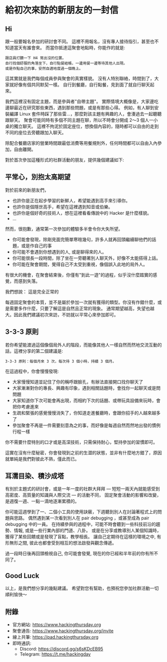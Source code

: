 # 給初次來訪的新朋友的一封信

## Hi

跟一般要報名參加的研討會不同。
這裡不用報名，沒有專人接待指引，甚至也不知道當天有誰會來。
而當你抵達這聚會地點時，你能作的就是:

	跟店員打聽一下 H4 常出沒的位置。
	自行找個舒服的角落坐下，自行點餐結帳，一邊用餐一邊等待其他人出現。
	或是作點自己的事，安然自適地度過一個晚上。
   
這其實就是我們每個成員參與聚會的真實樣貌。
沒有人特別聯絡，時間到了，大家就好像有個共同默契一樣。
自行到餐廳，自行點餐，見到面了就自行聊天起來。 

我們這裡沒有固定主題，而是參與者"自帶主題"。
實際情境大概像是，大家邊吃邊聊最近在研究那些東西，遇到那些問題，或是有那些心得。
例如，有人聊到安裝編譯 Linux 套件時踩了那些雷…，那麼對該主題有興趣的人，會湊過去一起聽聽跟聊天。
聚會可能同時有多個不同主題在聊，所以不時會分開成 2～3 個人一小桌的獨立聊天。
這裡不拘泥於固定座位，想換個內容的，隨時都可以自由的走到不同的座位去旁聽跟加入聊天。

除配合餐廳店家的營業時間跟最低消費等用餐規則外，任何時間都可以自由入內參加，自由離開。

對於首次參加這種形式的社群活動的朋友，提供幾個建議如下:

## 平常心，別抱太高期望

對於前來的新朋友們，

- 也許你是正在起步學習的新鮮人，希望能遇到高手來引導你。
- 也許你是個隱世高手，希望在這裡遇到知音或伯樂。
- 也許你是個好奇的技術人，想在這裡看看傳說中的 Hacker 是什麼樣貌。
- ...

然而，很抱歉，通常第一次參加的體驗多半會令你大失所望。

- 你可能會發現，除剛見面完簡單寒暄幾句，許多人就再回頭繼續聊他們的話題，或是作自己的事
- 你可能不會遇到你想遇到的人, 或是聊得來的人。
- 你可能很長一段時間，除了坐在一旁聽著別人聊天外，好像不太能搭得上話。
- 你可能在聚會期間，覺得自己不太受到重視，像個誤入此地的局外人。

有很大的機會，在聚會結束後，你僅有"到此一遊"的過程，似乎沒什麼踏實的感覺，而感到失落。

我們想說： 這是完全正常的

每週固定聚會的本質，並不是屬於參加一次就有獲得的類型。你沒有作錯什麼，或是需要多作什麼，只要了解這是自然且正常的現象。
通常期望越高，失望也越大。因此我們建議初次來訪，不妨就以平常心來參加即可。


## 3-3-3 原則

若你希望能渡過這個像個局外人的階段，而能像其他人一樣自然而然地交流互動的話，這裡分享的第二個建議是:

	3-3-3 原則：每個月來 3 次，每次待 3 個小時，持續 3 個月。

在這過程中，你會慢慢發現:

- 大家慢慢知道並記住了你的稱呼跟臉孔，有辦法直接開口找你聊天了
- 大家漸漸對你的專長、興趣有印象，遇到相關話題時，會找你一起聊天或是問問題
- 大家知道你下次可能會再出現，而相約下次的話題、或帶玩具設備來玩時，會把你考慮進來
- 生疏和緊張的感覺慢慢消失了，你知道走進餐廳時，會跟你招手的人越來越多了
- 參加聚會不再是一件需要刻意為之的事，而好像是每週自然而然地出發的慣例行程一樣

你不需要什麼特別的口才或是高深技術，只需保持耐心，堅持參加的習慣即可。

這實在沒有什麼秘密，你會發現到之前的生澀的狀態，並非有什麼地方錯了，原因就單純是我們對彼此不熟，僅此而已。


## 耳濡目染、積沙成塔

有別於主題式的研討會，或是一年一度的社群大拜拜 — 短短一兩天內就能感受到高密度、高質量的知識與人際交流 — 的活動不同，
固定聚會活動的影響和改變，是週復一週、一點一滴地逐漸累積的。

你可能這週學到了一、二個小工具的使用訣竅，下週聽到別人在討論著程式上的問題與思路。
偶然遇到某一次看到別人在 pair debugging ，或甚至成為 pair debugging 中的一員。
在持續參與的過程中，可能不時會聽到一些科技前沿的趨勢、情報, 或是一些行業內部的門道、八卦。
或是在分享或教導別人某個知識時，獲得了某些回饋或是發現了盲點，教學相長。
讓自己定期待在這樣的環境之中, 有形無形之間, 彼此也都會受到相互的想法啟發與觀念傳遞。

過一段時日後再回頭檢視自己, 你可能會發覺, 現在的你已經和半年前的你有所不同了。

## Good Luck

以上，是我們想分享的幾點建議。
希望對您有幫助，也預祝您參加社群活動一切順利愉快～

## 附錄

- 官方網站: https://www.hackingthursday.org
- 聚會通告: https://www.hackingthursday.org/invite
- 線上共筆: https://pad.hackingthursday.org
- 即時通訊:
    - Discord: https://discord.gg/s6sKDcEB95
    - Telegram: https://t.me/hackingday 
